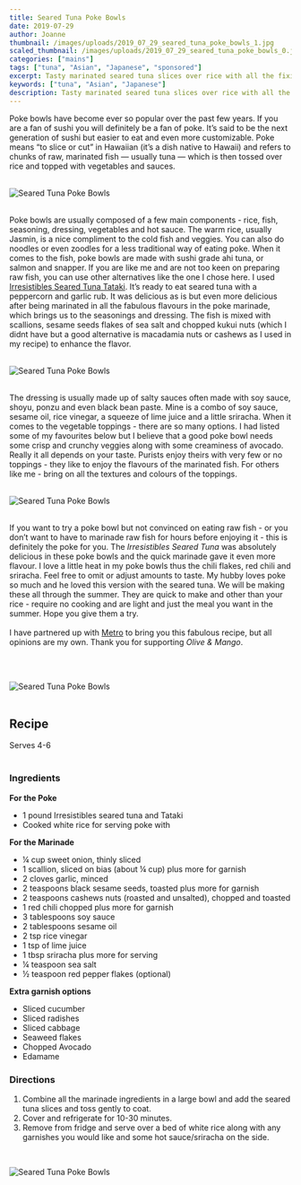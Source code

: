 ```yaml
---
title: Seared Tuna Poke Bowls
date: 2019-07-29
author: Joanne
thumbnail: /images/uploads/2019_07_29_seared_tuna_poke_bowls_1.jpg
scaled_thumbnail: /images/uploads/2019_07_29_seared_tuna_poke_bowls_0.jpg
categories: ["mains"]
tags: ["tuna", "Asian", "Japanese", "sponsored"]
excerpt: Tasty marinated seared tuna slices over rice with all the fixings
keywords: ["tuna", "Asian", "Japanese"]
description: Tasty marinated seared tuna slices over rice with all the fixings
---
```


Poke bowls have become ever so popular over the past few years. If you are a fan of sushi you will definitely be a fan of poke. It’s said to be the next generation of sushi but easier to eat and even more customizable. Poke means “to slice or cut” in Hawaiian (it’s a dish native to Hawaii) and refers to chunks of raw, marinated fish — usually tuna — which is then tossed over rice and topped with vegetables and sauces. 
</br>
</br>

![Seared Tuna Poke Bowls](/images/uploads/2019_07_29_seared_tuna_poke_bowls_2.jpg)
</br>
</br>

Poke bowls are usually composed of a few main components - rice, fish, seasoning, dressing, vegetables and hot sauce. The warm rice, usually Jasmin, is a nice compliment to the cold fish and veggies. You can also do noodles or even zoodles for a less traditional way of eating poke. When it comes to the fish, poke bowls are made with sushi grade ahi tuna, or salmon and snapper. If you are like me and are not too keen on preparing raw fish, you can use other alternatives like the one I chose here. I used <span class="highlight"><a rel="nofollow" href="https://www.metro.ca/en/online-grocery/aisles/frozen/fish-seafood/fish-filets-steaks/frozen-seared-tuna-tataki/p/059749968058">Irresistibles Seared Tuna Tataki</a></span>. It’s ready to eat seared tuna with a peppercorn and garlic rub. It was delicious as is but even more delicious after being marinated in all the fabulous flavours in the poke marinade, which brings us to the seasonings and dressing. The fish is mixed with scallions, sesame seeds flakes of sea salt and chopped kukui nuts (which I didnt have but a good alternative is macadamia nuts or cashews as I used in my recipe) to enhance the flavor.
</br>
</br>

![Seared Tuna Poke Bowls](/images/uploads/2019_07_29_seared_tuna_poke_bowls_3.jpg)
</br>
</br>

The dressing is usually made up of salty sauces often made with soy sauce, shoyu, ponzu and even black bean paste. Mine is a combo of soy sauce, sesame oil, rice vinegar, a squeeze of lime juice and a little sriracha. When it comes to the vegetable toppings - there are so many options. I had listed some of my favourites below but I believe that a good poke bowl needs some crisp and crunchy veggies along with some creaminess of avocado. Really it all depends on your taste. Purists enjoy theirs with very few or no toppings - they like to enjoy the flavours of the marinated fish. For others like me - bring on all the textures and colours of the toppings. 
</br>
</br>

![Seared Tuna Poke Bowls](/images/uploads/2019_07_29_seared_tuna_poke_bowls_4.jpg)
</br>
</br>

If you want to try a poke bowl but not convinced on eating raw fish - or you don’t want to have to marinade raw fish for hours before enjoying it - this is definitely the poke for you. The _Irresistibles Seared Tuna_ was absolutely delicious in these poke bowls and the quick marinade gave it even more flavour. I love a little heat in my poke bowls thus the chili flakes, red chili and sriracha. Feel free to omit or adjust amounts to taste. My hubby loves poke so much and he loved this version with the seared tuna. We will be making these all through the summer. They are quick to make and other than your rice - require no cooking and are light and just the meal you want in the summer. Hope you give them a try.
</br>
</br>
I have partnered up with <span class="highlight"><a rel="nofollow" href="https://www.metro.ca/en">Metro</a></span> to bring you this fabulous recipe, but all opinions are my own. Thank you for supporting _Olive & Mango_.

</br>
</br>

![Seared Tuna Poke Bowls](/images/uploads/2019_07_29_seared_tuna_poke_bowls_5.jpg)
</br>
</br>

## Recipe
Serves 4-6
</br>
</br>

### Ingredients
__For the Poke__

* <span itemprop="ingredients">1 pound Irresistibles seared tuna and Tataki </span>
* <span itemprop="ingredients">Cooked white rice for serving poke with </span>

__For the Marinade__

* <span itemprop="ingredients">&frac14; cup sweet onion, thinly sliced</span>
* <span itemprop="ingredients">1 scallion, sliced on bias (about &frac14; cup) plus more for garnish</span>
* <span itemprop="ingredients">2 cloves garlic, minced</span>
* <span itemprop="ingredients">2 teaspoons black sesame seeds, toasted plus more for garnish</span>
* <span itemprop="ingredients">2 teaspoons cashews nuts (roasted and unsalted), chopped and toasted</span>
* <span itemprop="ingredients">1 red chili chopped plus more for garnish </span>
* <span itemprop="ingredients">3 tablespoons soy sauce</span>
* <span itemprop="ingredients">2 tablespoons sesame oil</span>
* <span itemprop="ingredients">2 tsp rice vinegar </span>
* <span itemprop="ingredients">1 tsp of lime juice </span>
* <span itemprop="ingredients">1 tbsp sriracha plus more for serving </span>
* <span itemprop="ingredients">&frac14; teaspoon sea salt</span>
* <span itemprop="ingredients">&frac12; teaspoon red pepper flakes (optional)</span>

__Extra garnish options__

* Sliced cucumber
* Sliced radishes
* Sliced cabbage 
* Seaweed flakes
* Chopped Avocado 
* Edamame

### Directions

1. Combine all the marinade ingredients in a large bowl and add the seared tuna slices and toss gently to coat. 
2. Cover and refrigerate for 10-30 minutes.  
3. Remove from fridge and serve over a bed of white rice along with any garnishes you would like and some hot sauce/sriracha on the side. 

</br>

![Seared Tuna Poke Bowls](/images/uploads/2019_07_29_seared_tuna_poke_bowls_6.jpg)
